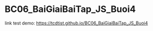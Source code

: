 # BC06_BaiGiaiBaiTap_JS_Buoi4
link test demo: https://tcdtist.github.io/BC06_BaiGiaiBaiTap_JS_Buoi4
